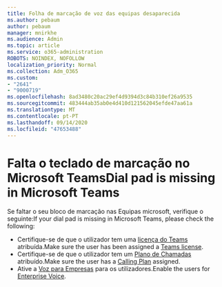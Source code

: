 ```yaml
---
title: Folha de marcação de voz das equipas desaparecida
ms.author: pebaum
author: pebaum
manager: mnirkhe
ms.audience: Admin
ms.topic: article
ms.service: o365-administration
ROBOTS: NOINDEX, NOFOLLOW
localization_priority: Normal
ms.collection: Adm_O365
ms.custom:
- "2641"
- "9000719"
ms.openlocfilehash: 8ad3480c20ac29ef4d9394d3c84b310ef26a9535
ms.sourcegitcommit: 483444ab35ab0e4d410d121562045efde47aa61a
ms.translationtype: MT
ms.contentlocale: pt-PT
ms.lasthandoff: 09/14/2020
ms.locfileid: "47653488"
---
```

# <a name="dial-pad-is-missing-in-microsoft-teams"></a><span data-ttu-id="e57bf-102">Falta o teclado de marcação no Microsoft Teams</span><span class="sxs-lookup"><span data-stu-id="e57bf-102">Dial pad is missing in Microsoft Teams</span></span> 

<span data-ttu-id="e57bf-103">Se faltar o seu bloco de marcação nas Equipas microsoft, verifique o seguinte:</span><span class="sxs-lookup"><span data-stu-id="e57bf-103">If your dial pad is missing in Microsoft Teams, please check the following:</span></span>

- <span data-ttu-id="e57bf-104">Certifique-se de que o utilizador tem uma [licença do Teams](https://docs.microsoft.com/MicrosoftTeams/assign-teams-licenses) atribuída.</span><span class="sxs-lookup"><span data-stu-id="e57bf-104">Make sure the user has been assigned a [Teams license](https://docs.microsoft.com/MicrosoftTeams/assign-teams-licenses).</span></span>
- <span data-ttu-id="e57bf-105">Certifique-se de que o utilizador tem um [Plano de Chamadas](https://docs.microsoft.com/MicrosoftTeams/calling-plan-landing-page) atribuído.</span><span class="sxs-lookup"><span data-stu-id="e57bf-105">Make sure the user has a [Calling Plan](https://docs.microsoft.com/MicrosoftTeams/calling-plan-landing-page) assigned.</span></span>
- <span data-ttu-id="e57bf-106">Ative a [Voz para Empresas](https://docs.microsoft.com/skypeforbusiness/skype-for-business-hybrid-solutions/plan-your-phone-system-cloud-pbx-solution/enable-users-for-enterprise-voice-online-and-phone-system-voicemail#to-enable-your-users-for-phone-system-in-office-365-voice-and-voicemail) para os utilizadores.</span><span class="sxs-lookup"><span data-stu-id="e57bf-106">Enable the users for [Enterprise Voice](https://docs.microsoft.com/skypeforbusiness/skype-for-business-hybrid-solutions/plan-your-phone-system-cloud-pbx-solution/enable-users-for-enterprise-voice-online-and-phone-system-voicemail#to-enable-your-users-for-phone-system-in-office-365-voice-and-voicemail).</span></span>
